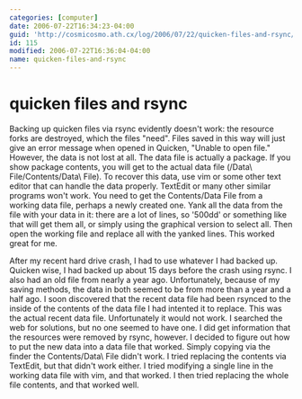 ```yaml
---
categories: [computer]
date: 2006-07-22T16:34:23-04:00
guid: 'http://cosmicosmo.ath.cx/log/2006/07/22/quicken-files-and-rsync/'
id: 115
modified: 2006-07-22T16:36:04-04:00
name: quicken-files-and-rsync
---
```


quicken files and rsync
=======================

Backing up quicken files via rsync evidently doesn't work: the resource forks are destroyed, which the files "need".  Files saved in this way will just give an error message when opened in Quicken, "Unable to open file."  However, the data is not lost at all.  The data file is actually a package.  If you show package contents, you will get to the actual data file (<path>/Data\ File/Contents/Data\ File).  To recover this data, use vim or some other text editor that can handle the data properly.  TextEdit or many other similar programs won't work.  You need to get the Contents/Data File from a working data file, perhaps a newly created one.  Yank all the data from the file with your data in it:  there are a lot of lines, so '500dd' or something like that will get them all, or simply using the graphical version to select all.  Then open the working file and replace all with the yanked lines.  This worked great for me.

After my recent hard drive crash, I had to use whatever I had backed up.  Quicken wise, I had backed up about 15 days before the crash using rsync.  I also had an old file from nearly a year ago.  Unfortunately, because of my saving methods, the data in both seemed to be from more than a year and a half ago.  I soon discovered that the recent data file had been rsynced to the inside of the contents of the data file I had intented it to replace.  This was the actual recent data file.  Unfortunately it would not work.  I searched the web for solutions, but no one seemed to have one.  I did get information that the resources were removed by rsync, however.  I decided to figure out how to put the new data into a data file that worked.  Simply copying via the finder the Contents/Data\ File didn't work.  I tried replacing the contents via TextEdit, but that didn't work either.  I tried modifying a single line in the working data file with vim, and that worked.  I then tried replacing the whole file contents, and that worked well.</path>
